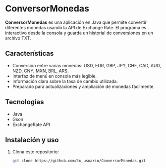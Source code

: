 # ConversorMonedas

**ConversorMonedas** es una aplicación en Java que permite convertir diferentes monedas usando la API de Exchange Rate. El programa es interactivo desde la consola y guarda un historial de conversiones en un archivo TXT.

## Características

- Conversión entre varias monedas: USD, EUR, GBP, JPY, CHF, CAD, AUD, NZD, CNY, MXN, BRL, ARS.
- Interfaz de menú en consola más legible.
- Información clara sobre la tasa de cambio utilizada.
- Preparado para actualizaciones y ampliación de monedas fácilmente.

## Tecnologías

- Java
- Gson
- ExchangeRate API

## Instalación y uso

1. Clona este repositorio:
   ```bash
   git clone https://github.com/tu_usuario/ConversorMonedas.git
